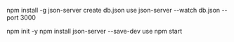 npm install -g json-server
create db.json
use json-server --watch db.json --port 3000

npm init -y
npm install json-server --save-dev
use npm start
